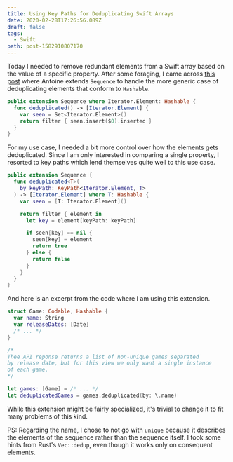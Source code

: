 ```yaml
---
title: Using Key Paths for Deduplicating Swift Arrays
date: 2020-02-28T17:26:56.089Z
draft: false
tags:
  - Swift
path: post-1582910807170
---
```

Today I needed to remove redundant elements from a Swift array based on the value of a specific property. After some foraging, I came across [this post](https://www.avanderlee.com/swift/unique-values-removing-duplicates-array/) where Antoine extends `Sequence` to handle the more generic case of deduplicating elements that conform to `Hashable`.

```swift
public extension Sequence where Iterator.Element: Hashable {
  func deduplicated() -> [Iterator.Element] {
    var seen = Set<Iterator.Element>()
    return filter { seen.insert($0).inserted }
  }
}
```
For my use case, I needed a bit more control over how the elements gets deduplicated. Since I am only interested in comparing a single property, I resorted to key paths which lend themselves quite well to this use case.

```swift
public extension Sequence {
  func deduplicated<T>(
    by keyPath: KeyPath<Iterator.Element, T>
  ) -> [Iterator.Element] where T: Hashable {
    var seen = [T: Iterator.Element]()

    return filter { element in
      let key = element[keyPath: keyPath]

      if seen[key] == nil {
        seen[key] = element
        return true
      } else {
        return false
      }
    }
  }
}
```

And here is an excerpt from the code where I am using this extension.

```swift
struct Game: Codable, Hashable {
  var name: String
  var releaseDates: [Date]
  /* ... */
}

/* 
Thee API reponse returns a list of non-unique games separated 
by release date, but for this view we only want a single instance 
of each game.
*/

let games: [Game] = /* ... */
let deduplicatedGames = games.deduplicated(by: \.name)

```

While this extension might be fairly specialized, it's trivial to change it to fit many problems of this kind.

PS: Regarding the name, I chose to not go with `unique` because it describes the elements of the sequence rather than the sequence itself. I took some hints from Rust's `Vec::dedup`, even though it works only on consequent elements.
